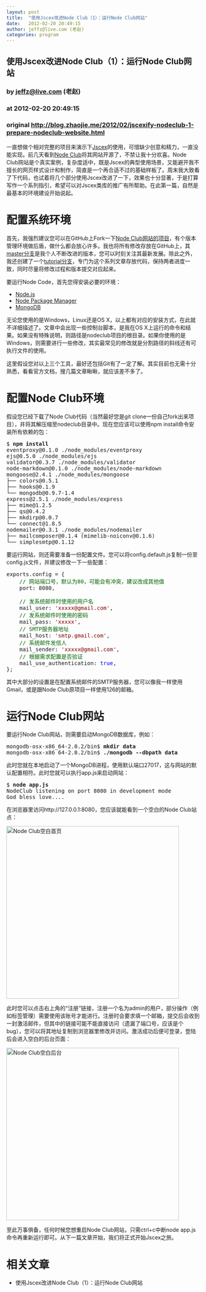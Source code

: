 ```yaml
---
layout: post
title:  "使用Jscex改进Node Club（1）：运行Node Club网站"
date:   2012-02-20 20:49:15
author: jeffz@live.com (老赵)
categories: program
---
```


## 使用Jscex改进Node Club（1）：运行Node Club网站
### by jeffz@live.com (老赵)
### at 2012-02-20 20:49:15
### original <http://blog.zhaojie.me/2012/02/jscexify-nodeclub-1-prepare-nodeclub-website.html>

<p>一直想做个相对完整的项目来演示下<a href="https://github.com/JeffreyZhao/jscex">Jscex</a>的使用，可惜缺少创意和精力，一直没能实现。前几天看到<a href="http://club.cnodejs.org/">Node Club</a>将其网站开源了，不禁让我十分欢喜。Node Club网站是个真实案例，复杂度适中，既是Jscex的典型使用场景，又能避开我不擅长的网页样式设计和制作，简直是一个再合适不过的基础样板了。周末我大致看了下代码，也试着将几个部分使用Jscex改进了一下，效果也十分显著，于是打算写作一个系列指引，希望可以对Jscex类库的推广有所帮助。在此第一篇，自然是最基本的环境建设开始说起。</p>

<h1>配置系统环境</h1>

<p>首先，我强烈建议您可以在GitHub上Fork一下<a href="https://github.com/muyuan/nodeclub">Node Club网站的项目</a>，有个版本管理环境做后盾，做什么都会放心许多。我也将所有修改存放在GitHub上，其<a href="https://github.com/JeffreyZhao/nodeclub">master分支</a>是我个人不断改进的版本，您可以时刻关注其最新发展。除此之外，我还创建了一个<a href="https://github.com/JeffreyZhao/nodeclub/tree/tutorial">tutorial分支</a>，专门为这个系列文章存放代码，保持两者进度一致，同时尽量将修改过程和版本提交对应起来。</p>

<p>要运行Node Code，首先您得安装必要的环境：</p>

<ul>
  <li><a href="http://nodejs.org/">Node.js</a> </li>

  <li><a href="http://npmjs.org/">Node Package Manager</a> </li>

  <li><a href="http://mongodb.org/">MongoDB</a> </li>
</ul>

<p>无论您使用的是Windows，Linux还是OS X，以上都有对应的安装方式，在此就不详细描述了。文章中会出现一些控制台脚本，是我在OS X上运行的命令和结果。如果没有特殊说明，则路径是nodeclub项目的根目录。如果你使用的是Windows，则需要进行一些修改，其实最常见的修改就是分割路径的斜线还有可执行文件的使用。</p>

<p>这里假设您对以上三个工具，最好还包括Git有了一定了解。其实目前也无需十分熟悉，看看官方文档，搜几篇文章瞅瞅，就应该差不多了。</p>

<h1>配置Node Club环境</h1>

<p>假设您已经下载了Node Club代码（当然最好您是git clone一份自己fork出来项目），并将其解压缩至nodeclub目录中。现在您应该可以使用npm install命令安装所有依赖的包：</p>

<pre>$ <strong>npm install</strong>
eventproxy@0.1.0 ./node_modules/eventproxy 
ejs@0.5.0 ./node_modules/ejs 
validator@0.3.7 ./node_modules/validator 
node-markdown@0.1.0 ./node_modules/node-markdown 
mongoose@2.4.1 ./node_modules/mongoose 
├── colors@0.5.1
├── hooks@0.1.9
└── mongodb@0.9.7-1.4
express@2.5.1 ./node_modules/express 
├── mime@1.2.5
├── qs@0.4.2
├── mkdirp@0.0.7
└── connect@1.8.5
nodemailer@0.3.1 ./node_modules/nodemailer 
├── mailcomposer@0.1.4 (mimelib-noiconv@0.1.6)
└── simplesmtp@0.1.12</pre>

<p>要运行网站，则还需要准备一份配置文件。您可以将config.default.js复制一份至config.js文件，并建议修改一下一些配置：</p>

<pre>exports.config = {
    <span style="color:#006400">// 网站端口号，默认为80，可能会有冲突，建议改成其他值
    </span>port: 8080,

    <span style="color:#006400">// 发系统邮件时使用的用户名
    </span>mail_user: <span style="color:maroon">'xxxxx@gmail.com'</span>,
    <span style="color:#006400">// 发系统邮件时使用的密码
    </span>mail_pass: <span style="color:maroon">'xxxxx'</span>,
    <span style="color:#006400">// SMTP服务器地址
    </span>mail_host: <span style="color:maroon">'smtp.gmail.com'</span>,
    <span style="color:#006400">// 系统邮件发信人
    </span>mail_sender: <span style="color:maroon">'xxxxx@gmail.com'</span>,
    <span style="color:#006400">// 根据需求配置是否验证
    </span>mail_use_authentication: <span style="color:blue">true</span>,
};</pre>

<p>其中大部分的设置是在配置系统邮件的SMTP服务器，您可以像我一样使用Gmail，或是跟Node Club原项目一样使用126的邮箱。</p>

<h1>运行Node Club网站</h1>

<p>要运行Node Club网站，则需要启动MongoDB数据库，例如：</p>

<pre>mongodb-osx-x86_64-2.0.2/bin$ <strong>mkdir data</strong>
mongodb-osx-x86_64-2.0.2/bin$ <strong>./mongodb --dbpath data</strong></pre>

<p>此时您就在本地启动了一个MongoDB进程，使用默认端口27017，这与网站的默认配置相符。此时您就可以执行app.js来启动网站：</p>

<pre>$ <strong>node app.js</strong>
NodeClub listening on port 8080 in development mode
God bless love....</pre>

<p>在浏览器里访问http://127.0.0.1:8080，您应该就能看到一个空白的Node Club站点：</p>
<a href="http://img.zhaojie.me/blog/jscexify-nodeclub/1.png"><img alt="Node Club空白首页" src="http://img.zhaojie.me/blog/jscexify-nodeclub/1.png" width="450"></a> 

<p>此时您可以点击右上角的“注册”链接，注册一个名为admin的用户，部分操作（例如标签管理）需要使用该账号才能进行。注册时会要求填一个邮箱，提交后会收到一封激活邮件，但其中的链接可能不能直接访问（遗漏了端口号，应该是个bug），您可以将其地址复制到浏览器里修改并访问。激活成功后便可登录，登陆后会进入空白的后台页面：</p>
<a href="http://img.zhaojie.me/blog/jscexify-nodeclub/2.png"><img alt="Node Club空白后台" src="http://img.zhaojie.me/blog/jscexify-nodeclub/2.png" width="450"></a> 

<p>至此万事俱备，任何时候您想重启Node Club网站，只需ctrl+c中断node app.js命令再重新运行即可。从下一篇文章开始，我们将正式开始Jscex之旅。</p>

<h1>相关文章</h1>

<ul>
  <li>使用Jscex改进Node Club（1）：运行Node Club网站</li>
</ul>